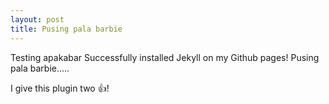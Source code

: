 ```yaml
---
layout: post
title: Pusing pala barbie
---
```

Testing apakabar
Successfully installed Jekyll on my Github pages! Pusing pala barbie.....

I give this plugin two :+1:!
